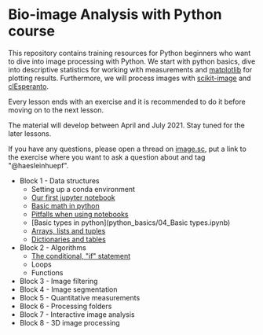 # Bio-image Analysis with Python course
This repository contains training resources for Python beginners who want to dive into image processing with Python.
We start with python basics, dive into descriptive statistics for working with measurements and [matplotlib](https://matplotlib.org/) for plotting results.
Furthermore, we will process images with [scikit-image](https://scikit-image.org/) and [clEsperanto](https://github.com/clEsperanto/pyclesperanto_prototype).

Every lesson ends with an exercise and it is recommended to do it before moving on to the next lesson.

The material will develop between April and July 2021. Stay tuned for the later lessons.

If you have any questions, please open a thread on [image.sc](https://image.sc), put a link to the exercise where you want to ask a question about and tag "@haesleinhuepf".

* Block 1 - Data structures
  * Setting up a conda environment
  * [Our first jupyter notebook](python_basics/01_our_first_juptyer_notebook.ipynb)
  * [Basic math in python](python_basics/02_Math_in_python.ipynb)
  * [Pitfalls when using notebooks](python_basics/03_Dont_try_this_at_home.ipynb)
  * [Basic types in python](python_basics/04_Basic types.ipynb)
  * [Arrays, lists and tuples](python_basics/05_Arrays_lists_tuples.ipynb)
  * [Dictionaries and tables](python_basics/06_Dictionaries_and_tables.ipynb)
* Block 2 - Algorithms
  * [The conditional, "if" statement](python_basics/07_Conditions.ipynb)
  * Loops
  * Functions
* Block 3 - Image filtering
* Block 4 - Image segmentation
* Block 5 - Quantitative measurements
* Block 6 - Processing folders 
* Block 7 - Interactive image analysis
* Block 8 - 3D image processing